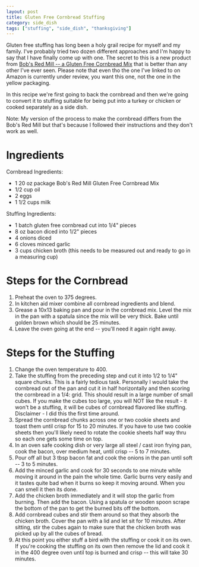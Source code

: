 ```yaml
---
layout: post
title: Gluten Free Cornbread Stuffing
category: side_dish
tags: ["stuffing", "side_dish", "thanksgiving"]
---
```

Gluten free stuffing has long been a holy grail recipe for myself and my family.  I've probably tried two dozen different approaches and I'm happy to say that I have finally come up with one.  The secret to this is a new product from [Bob's Red Mill -- a Gluten Free Cornbread Mix](https://www.amazon.com/Bobs-Red-Mill-Gluten-Cornbread/dp/B00I8G3XH0/ref=sr_1_2_a_it?ie=UTF8&qid=1478376048&sr=8-2&keywords=bob%27s+red+mill+gluten+free+cornbread+mix) that is better than any other I've ever seen.  Please note that even tho the one I've linked to on Amazon is currently under review, you want this one, not the one in the yellow packaging.

In this recipe we're first going to back the cornbread and then we're going to convert it to stuffing suitable for being put into a turkey or chicken or cooked separately as a side dish.

Note: My version of the process to make the cornbread differs from the Bob's Red Mill but that's because I followed their instructions and they don't work as well.

# Ingredients

Cornbread Ingredients:

* 1 20 oz package Bob's Red Mill Gluten Free Cornbread Mix
* 1/2 cup oil
* 2 eggs
* 1 1/2 cups milk

Stuffing Ingredients:

* 1 batch gluten free cornbread cut into 1/4" pieces
* 8 oz bacon diced into 1/2" pieces
* 4 onions diced
* 6 cloves minced garlic
* 3 cups chicken broth (this needs to be measured out and ready to go in a measuring cup)

# Steps for the Cornbread

1.  Preheat the oven to 375 degrees.
2.  In kitchen aid mixer combine all cornbread ingredients and blend.  
3.  Grease a 10x13 baking pan and pour in the cornbread mix.  Level the mix in the pan with a spatula since the mix will be very thick.  Bake until golden brown which should be 25 minutes.
4.  Leave the oven going at the end -- you'll need it again right away.

# Steps for the Stuffing

1.  Change the oven temperature to 400.
2.  Take the stuffing from the preceding step and cut it into 1/2 to 1/4" square chunks.  This is a fairly tedious task.  Personally I would take the cornbread out of the pan and cut it in half horizontally and then scoring the cornbread in a 1/4: grid.  This should result in a large number of small cubes.  If you make the cubes too large, you will NOT like the result - it won't be a stuffing, it will be cubes of cornbread flavored like stuffing.  Disclaimer - I did this the first time around.
3.  Spread the cornbread chunks across one or two cookie sheets and toast them until crisp for 15 to 20 minutes.  If you have to use two cookie sheets then you'll likely need to rotate the cookie sheets half way thru so each one gets some time on top.
4.  In an oven safe cooking dish or very large all steel / cast iron frying pan, cook the bacon, over medium heat, until crisp -- 5 to 7 minutes.
5.  Pour off all but 3 tbsp bacon fat and cook the onions in the pan until soft -- 3 to 5 minutes.
6.  Add the minced garlic and cook for 30 seconds to one minute while moving it around in the pain the whole time.  Garlic burns very easily and it tastes quite bad when it burns so keep it moving around.  When you can smell it then its done.
7.  Add the chicken broth immediately and it will stop the garlic from burning.  Then add the bacon.  Using a spatula or wooden spoon scrape the bottom of the pan to get the burned bits off the bottom.  
8.  Add cornbread cubes and stir them around so that they absorb the chicken broth. Cover the pan with a lid and let sit for 10 minutes.  After sitting, stir the cubes again to make sure that the chicken broth was picked up by all the cubes of bread.
9.  At this point you either stuff a bird with the stuffing or cook it on its own.  If you're cooking the stuffing on its own then remove the lid and cook it in the 400 degree oven until top is burned and crisp -- this will take 30 minutes.
